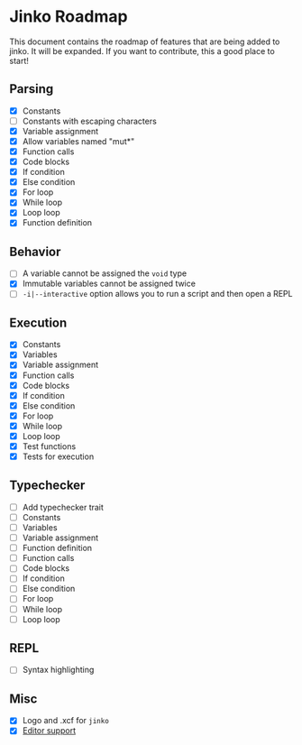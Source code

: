 # Jinko Roadmap

This document contains the roadmap of features that are being added to jinko. It will
be expanded. If you want to contribute, this a good place to start!

## Parsing

* [x] Constants
* [ ] Constants with escaping characters
* [x] Variable assignment
* [x] Allow variables named "mut\*"
* [x] Function calls
* [x] Code blocks
* [x] If condition
* [x] Else condition
* [x] For loop
* [x] While loop
* [x] Loop loop
* [x] Function definition

## Behavior

* [ ] A variable cannot be assigned the `void` type
* [x] Immutable variables cannot be assigned twice
* [ ] `-i|--interactive` option allows you to run a script and then open a REPL

## Execution

* [x] Constants
* [x] Variables
* [x] Variable assignment
* [x] Function calls
* [x] Code blocks
* [x] If condition
* [x] Else condition
* [x] For loop
* [x] While loop
* [x] Loop loop
* [x] Test functions
* [x] Tests for execution

## Typechecker

* [ ] Add typechecker trait
* [ ] Constants
* [ ] Variables
* [ ] Variable assignment
* [ ] Function definition
* [ ] Function calls
* [ ] Code blocks
* [ ] If condition
* [ ] Else condition
* [ ] For loop
* [ ] While loop
* [ ] Loop loop

## REPL

* [ ] Syntax highlighting

## Misc

* [x] Logo and .xcf for `jinko`
* [x] [Editor support](https://github.com/cohenarthur/jinko.vim)
